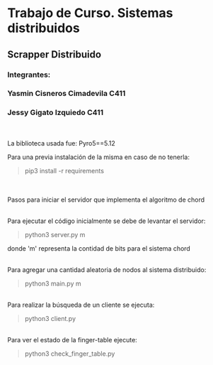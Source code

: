 # Trabajo de Curso. Sistemas distribuidos

## Scrapper Distribuido
### Integrantes:
### Yasmin Cisneros Cimadevila C411
### Jessy Gigato Izquiedo C411
\
\
La biblioteca usada fue:
Pyro5==5.12

Para una previa instalación de la misma en caso de no tenerla:

> pip3 install -r requirements


\
\
Pasos para iniciar el servidor que implementa el algoritmo de chord

\
Para ejecutar el código inicialmente se debe de levantar el servidor:

> python3 server.py m

donde 'm' representa la contidad de bits para el sistema chord

\
Para agregar una cantidad aleatoria de nodos al sistema distribuido:

> python3 main.py m

\
Para realizar la búsqueda de un cliente se ejecuta:

> python3 client.py 

\
Para ver el estado de la finger-table ejecute:

> python3 check_finger_table.py